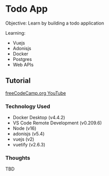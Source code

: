 # Todo App
Objective: Learn by building a todo application

Learning:
 - Vuejs
 - Adonisjs
 - Docker
 - Postgres
 - Web APIs

## Tutorial
[freeCodeCamp.org YouTube](https://youtu.be/dfEZlcPvez8)

### Technology Used
 - Docker Desktop (v4.4.2)
 - VS Code Remote Development (v0.209.6)
 - Node (v16)
 - adonisjs (v5.4)
 - vuejs (v2)
 - vuetify (v2.6.3)

### Thoughts
TBD
